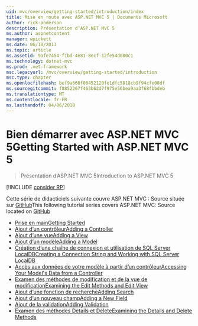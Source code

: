 ```yaml
---
uid: mvc/overview/getting-started/introduction/index
title: Mise en route avec ASP.NET MVC 5 | Documents Microsoft
author: rick-anderson
description: Présentation d’ASP.NET MVC 5
ms.author: aspnetcontent
manager: wpickett
ms.date: 06/10/2013
ms.topic: article
ms.assetid: 9afe7454-f1bd-4e81-8ecf-12fe54d080c1
ms.technology: dotnet-mvc
ms.prod: .net-framework
msc.legacyurl: /mvc/overview/getting-started/introduction
msc.type: chapter
ms.openlocfilehash: bef9a660f00452120fe1dfc5818cb9f94cfe08df
ms.sourcegitcommit: f8852267f463b62d7f975e56bea9aa3f68fbbdeb
ms.translationtype: MT
ms.contentlocale: fr-FR
ms.lasthandoff: 04/06/2018
---
```

<a name="getting-started-with-aspnet-mvc-5"></a><span data-ttu-id="71305-103">Bien démarrer avec ASP.NET MVC 5</span><span class="sxs-lookup"><span data-stu-id="71305-103">Getting Started with ASP.NET MVC 5</span></span>
====================
> <span data-ttu-id="71305-104">Présentation d’ASP.NET MVC 5</span><span class="sxs-lookup"><span data-stu-id="71305-104">Introduction to ASP.NET MVC 5</span></span>

[!INCLUDE [consider RP](../../../../includes/razor.md)]

<span data-ttu-id="71305-105">Cette série de didacticiels suivante couvre ASP.NET MVC : Source située sur [GitHub](https://github.com/aspnet/Docs/tree/master/aspnet/mvc/overview/getting-started/introduction/sample/MvcMovie/MvcMovie)</span><span class="sxs-lookup"><span data-stu-id="71305-105">This following tutorial series covers ASP.NET MVC: Source located on [GitHub](https://github.com/aspnet/Docs/tree/master/aspnet/mvc/overview/getting-started/introduction/sample/MvcMovie/MvcMovie)</span></span>

- [<span data-ttu-id="71305-106">Prise en main</span><span class="sxs-lookup"><span data-stu-id="71305-106">Getting Started</span></span>](getting-started.md)
- [<span data-ttu-id="71305-107">Ajout d’un contrôleur</span><span class="sxs-lookup"><span data-stu-id="71305-107">Adding a Controller</span></span>](adding-a-controller.md)
- [<span data-ttu-id="71305-108">Ajout d’une vue</span><span class="sxs-lookup"><span data-stu-id="71305-108">Adding a View</span></span>](adding-a-view.md)
- [<span data-ttu-id="71305-109">Ajout d’un modèle</span><span class="sxs-lookup"><span data-stu-id="71305-109">Adding a Model</span></span>](adding-a-model.md)
- [<span data-ttu-id="71305-110">Création d’une chaîne de connexion et utilisation de SQL Server LocalDB</span><span class="sxs-lookup"><span data-stu-id="71305-110">Creating a Connection String and Working with SQL Server LocalDB</span></span>](creating-a-connection-string.md)
- [<span data-ttu-id="71305-111">Accès aux données de votre modèle à partir d’un contrôleur</span><span class="sxs-lookup"><span data-stu-id="71305-111">Accessing Your Model's Data from a Controller</span></span>](accessing-your-models-data-from-a-controller.md)
- [<span data-ttu-id="71305-112">Examen des méthodes de modification et de la vue de modification</span><span class="sxs-lookup"><span data-stu-id="71305-112">Examining the Edit Methods and Edit View</span></span>](examining-the-edit-methods-and-edit-view.md)
- [<span data-ttu-id="71305-113">Ajout d’une fonction de recherche</span><span class="sxs-lookup"><span data-stu-id="71305-113">Adding Search</span></span>](adding-search.md)
- [<span data-ttu-id="71305-114">Ajout d’un nouveau champ</span><span class="sxs-lookup"><span data-stu-id="71305-114">Adding a New Field</span></span>](adding-a-new-field.md)
- [<span data-ttu-id="71305-115">Ajout de la validation</span><span class="sxs-lookup"><span data-stu-id="71305-115">Adding Validation</span></span>](adding-validation.md)
- [<span data-ttu-id="71305-116">Examen des méthodes Details et Delete</span><span class="sxs-lookup"><span data-stu-id="71305-116">Examining the Details and Delete Methods</span></span>](examining-the-details-and-delete-methods.md)
